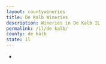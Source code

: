 ```yaml
---
layout: countywineries
title: De Kalb Wineries
description: Wineries in De Kalb IL
permalink: /il/de kalb/
county: de kalb
state: il
---
```

-
